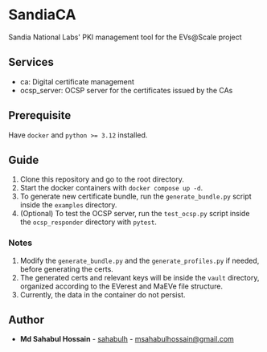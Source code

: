 # SandiaCA
Sandia National Labs' PKI management tool for the EVs@Scale project

## Services
- ca: Digital certificate management
- ocsp_server: OCSP server for the certificates issued by the CAs

## Prerequisite

Have `docker` and `python >= 3.12` installed.

## Guide

1. Clone this repository and go to the root directory.
2. Start the docker containers with `docker compose up -d`.
3. To generate new certificate bundle, run the `generate_bundle.py` script inside the `examples` directory.
4. (Optional) To test the OCSP server, run the `test_ocsp.py` script inside the `ocsp_responder` directory with `pytest`.

### Notes
1. Modify the `generate_bundle.py` and the `generate_profiles.py` if needed, before generating the certs.
2. The generated certs and relevant keys will be inside the `vault` directory, organized according to the EVerest and MaEVe file structure.
3. Currently, the data in the container do not persist.

## Author

* **Md Sahabul Hossain** - [sahabulh](https://github.com/sahabulh) - msahabulhossain@gmail.com
